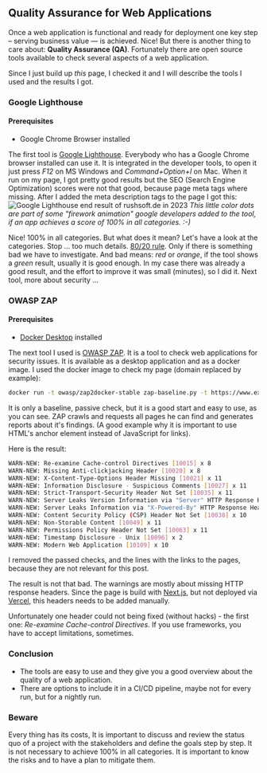 ## Quality Assurance for Web Applications

Once a web application is functional and ready for deployment one key step
– serving business value — is achieved. Nice!
But there is another thing to care about: **Quality Assurance (QA)**. Fortunately
there are open source tools available to check several aspects of a web application.

Since I just build up _this_ page, I checked it and I will describe the tools I used and the results I got.

### Google Lighthouse

#### Prerequisites

- Google Chrome Browser installed

The first tool is [Google Lighthouse](https://developers.google.com/web/tools/lighthouse/).
Everybody who has a Google Chrome browser installed can use it. It is integrated in the developer tools,
to open it just press _F12_ on MS Windows and _Command+Option+I_ on Mac.
When it run on my page, I got pretty good results but the SEO (Search Engine Optimization) scores were not that good, because page meta tags where missing.
After I added the meta description tags to the page I got this:
![Google Lighthouse end result of rushsoft.de in 2023](/img/blog/lighthouse-result-rushsoft-de-2023.png)
_This little color dots are part of some "firework animation" google developers added to the tool, if an app achieves a score of 100% in all categories. :-)_

Nice! 100% in all categories. But what does it mean? Let's have a look at the categories.
Stop ... too much details. [80/20 rule](https://en.wikipedia.org/wiki/Pareto_principle). Only if there is something bad we have to investigate.
And bad means: _red_ or _orange_, if the tool shows a _green_ result, usually it is good enough.
In my case there was already a good result, and the effort to improve it was small (minutes), so I did it.
Next tool, more about security ...

### OWASP ZAP

#### Prerequisites

- [Docker Desktop](https://www.docker.com/products/docker-desktop/) installed

The next tool I used is [OWASP ZAP](https://www.zaproxy.org/).
It is a tool to check web applications for security issues.
It is available as a desktop application and as a docker image.
I used the docker image to check my page (domain replaced by example):

```bash
docker run -t owasp/zap2docker-stable zap-baseline.py -t https://www.example.com
```

It is only a baseline, passive check, but it is a good start and easy to use, as you can see.
ZAP crawls and requests all pages he can find and generates reports about it's findings.
(A good example why it is important to use HTML's anchor element instead of JavaScript for links).

Here is the result:

```bash
WARN-NEW: Re-examine Cache-control Directives [10015] x 8
WARN-NEW: Missing Anti-clickjacking Header [10020] x 8
WARN-NEW: X-Content-Type-Options Header Missing [10021] x 11
WARN-NEW: Information Disclosure - Suspicious Comments [10027] x 11
WARN-NEW: Strict-Transport-Security Header Not Set [10035] x 11
WARN-NEW: Server Leaks Version Information via "Server" HTTP Response Header Field [10036] x 11
WARN-NEW: Server Leaks Information via "X-Powered-By" HTTP Response Header Field(s) [10037] x 10
WARN-NEW: Content Security Policy (CSP) Header Not Set [10038] x 10
WARN-NEW: Non-Storable Content [10049] x 11
WARN-NEW: Permissions Policy Header Not Set [10063] x 11
WARN-NEW: Timestamp Disclosure - Unix [10096] x 2
WARN-NEW: Modern Web Application [10109] x 10
```

I removed the passed checks, and the lines with the links to the pages, because they are not relevant for this post.

The result is not that bad. The warnings are mostly about missing HTTP response headers.
Since the page is build with [Next.js](https://nextjs.org/), but not deployed via [Vercel](https://vercel.com/), this headers needs to be added manually.

Unfortunately one header could not being fixed (without hacks) - the first one: _Re-examine Cache-control Directives_.
If you use frameworks, you have to accept limitations, sometimes.

### Conclusion

- The tools are easy to use and they give you a good overview about the quality of a web application.
- There are options to include it in a CI/CD pipeline, maybe not for every run, but for a nightly run.

### Beware

Every thing has its costs, It is important to discuss and review the status quo of a project with the stakeholders and define the goals step by step.
It is not necessary to achieve 100% in all categories. It is important to know the risks and to have a plan to mitigate them.
